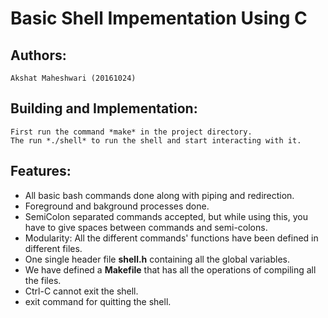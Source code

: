# Basic Shell Impementation Using C

## Authors:

	Akshat Maheshwari (20161024)

## Building and Implementation:
	First run the command *make* in the project directory.
	The run *./shell* to run the shell and start interacting with it.

## Features:
- All basic bash commands done along with piping and redirection.
- Foreground and bakground processes done.
- SemiColon separated commands accepted, but while using this, you have to give spaces between commands and semi-colons.
- Modularity: All the different commands' functions have been defined in different files.
- One single header file **shell.h** containing all the global variables.
- We have defined a **Makefile** that has all the operations of compiling all the files.
- Ctrl-C cannot exit the shell.
- exit command for quitting the shell.
